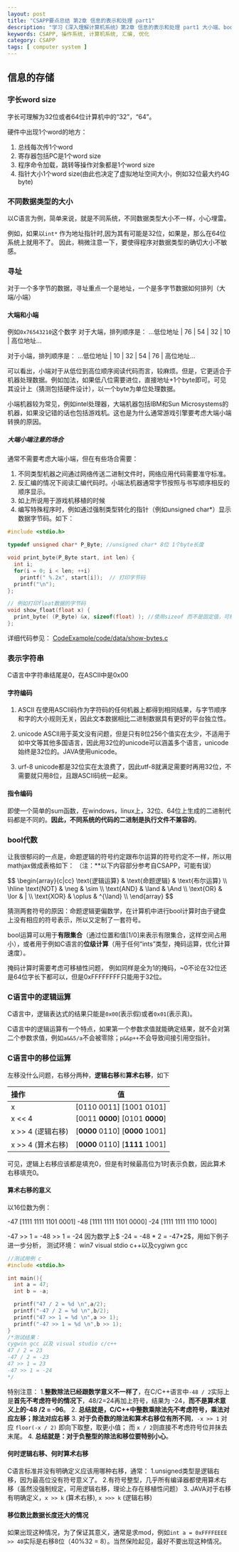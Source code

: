```yaml
---
layout: post
title: "CSAPP要点总结 第2章 信息的表示和处理 part1"
description: "学习《深入理解计算机系统》第2章 信息的表示和处理 part1 大小端、bool、移位乘除法等"
keywords: CSAPP, 操作系统, 计算机系统, 汇编, 优化
category: CSAPP
tags: [ computer system ]
---
```


## 信息的存储
### 字长word size
字长可理解为32位或者64位计算机中的“32”，“64”。

硬件中出现1个word的地方：

1. 总线每次传1个word
2. 寄存器包括PC是1个word size
3. 程序命令加载，跳转等操作对象都是1个word size
4. 指针大小1个word size(由此也决定了虚拟地址空间大小，例如32位最大约4G byte)

### 不同数据类型的大小
以C语言为例，简单来说，就是不同系统，不同数据类型大小不一样，小心埋雷。

例如，如果以`int*` 作为地址指针时,因为其有可能是32位，如果是，那么在64位系统上就用不了。
因此，稍微注意一下，要使得程序对数据类型的确切大小不敏感。

### 寻址
对于一个多字节的数据，寻址重点一个是地址，一个是多字节数据如何排列（大端/小端）

#### 大端和小端
例如`0x76543210`这个数字
对于大端，排列顺序是：
    ...低位地址 | 76 | 54 | 32 | 10 | 高位地址...

对于小端，排列顺序是：
    ...低位地址 | 10 | 32 | 54 | 76 | 高位地址...

可以看出，小端对于从低位到高位顺序阅读代码而言，较麻烦。但是，它更适合于机器处理数据。例如加法，如果低八位需要进位，直接地址+1个byte即可。可见其设计上（猜测包括硬件设计），以一个byte为单位处理数据。

小端机器较为常见，例如intel处理器，大端机器包括IBM和Sun Microsystems的机器，如果没记错的话也包括游戏机。这也是为什么通常游戏引擎要考虑大端小端转换的原因。

##### 大端小端注意的场合
通常不需要考虑大端小端，但在有些场合需要：

1. 不同类型机器之间通过网络传送二进制文件时，网络应用代码需要准守标准。
2. 反汇编的情况下阅读汇编代码时。小端法机器通常字节按照与书写顺序相反的顺序显示。
3. 如上所说用于游戏机移植的时候
4. 编写特殊程序时，例如通过强制类型转化的指针（例如unsigned char*）显示数据字节码。如下：

```c
#include <stdio.h>

typedef unsigned char* P_Byte; //unsigned char* 8位 1个byte长度

void print_byte(P_Byte start, int len) {
  int i;
  for(i = 0; i < len; ++i) 
    printf(" %.2x", start[i]);  // 打印字节码
  printf("\n");
};

// 例如打印float数据的字节码
void show_float(float x) {
  print_byte( (P_Byte) &x, sizeof(float) ); //使用sizeof 而不是固定值，可移植性好
};
```

详细代码参见： [CodeExample/code/data/show-bytes.c](http://csapp.cs.cmu.edu/3e/ics3/code/data/show-bytes.c)

### 表示字符串
C语言中字符串结尾是0，在ASCII中是0x00

#### 字符编码
1. ASCII 在使用ASCII码作为字符码的任何机器上都得到相同结果，与字节顺序和字的大小规则无关，因此文本数据相比二进制数据具有更好的平台独立性。

2. unicode ASCII用于英文没有问题，但是只有8位256个值实在太少，不适用于如中文等其他多国语言，因此用32位的unicode可以涵盖多个语言，unicode始终是32位的。JAVA使用unicode。

3. urf-8 unicode都是32位实在太浪费了，因此utf-8就满足需要时再用32位，不需要就只用8位，且跟ASCII码统一起来。

#### 指令编码
即使一个简单的sum函数，在windows，linux上，32位、64位上生成的二进制代码都是不同的。**因此，不同系统的代码的二进制是执行文件不兼容的**。

### bool代数
让我很郁闷的一点是，命题逻辑的符号约定跟布尔运算的符号约定不一样，所以用mathjax做成表格如下：
（注：**以下内容部分参考自CSAPP，可能有误）

<div>
$$
\begin{array}{c|cc}
\text{逻辑运算} & \text{命题逻辑} & \text{布尔运算} \\
\hline
\text{NOT}      & \neg            & \sim            \\
\text{AND}      & \land           & \And            \\
\text{OR}       & \lor            & |               \\
\text{XOR}      & \oplus          & ^{\land}        \\
\end{array}
$$
</div>

猜测两套符号的原因：命题逻辑更偏数学，在计算机中进行bool计算时由于键盘上没有相应的符号表示，所以又定制了一套符号。

bool运算可以用于**有限集合**（通过位置和值[1/0]来表示有限集合，这样空间占用小），或者用于例如C语言的**位级计算**（用于任何“ints”类型，掩码运算，优化计算速度）。

掩码计算时需要考虑可移植性问题，
例如同样是全为1的掩码，~0不论在32位还是64位字长下都可以，但是0xFFFFFFFF只能用于32位。

### C语言中的逻辑运算
C语言中，逻辑表达式的结果只能是`0x00`(表示假)或者`0x01`(表示真)。

C语言中的逻辑运算有一个特点，如果第一个参数求值就能确定结果，就不会对第二个参数求值，例如`a&&5/a`不会被零除；`p&&p++`不会导致间接引用空指针。

### C语言中的移位运算
左移没什么问题，右移分两种，**逻辑右移**和**算术右移**，如下

操作              |          值
:-----------------|:------------------------:
x                 |[0110 0011]    [1001 0101]
x << 4            |[0011 **0000**]    [0101 **0000**]
x >> 4 (逻辑右移) |[**0000** 0110]    [**0000** 1001]
x >> 4 (算术右移) |[**0000** 0110]    [**1111** 1001]

可见，逻辑上右移应该都是填充0，但是有时候最高位为1时表示负数，因此算术右移填充0。

#### 算术右移的意义
以16位数为例：

-47 [1111 1111 1101 0001]
-48 [1111 1111 1101 0000]
-24 [1111 1111 1110 1000]

-47 >> 1 = -48 >> 1 = -24
因为数学上$ -24 = -48 * 2 = -47*2$，用如下例子进一步分析，
测试环境： win7 visual stdio c++以及cygiwn gcc

```c
//测试用例 c
#include <stdio.h>

int main(){
  int a = 47;
  int b = -a;

  printf("47 / 2 = %d \n",a/2);
  printf("-47 / 2 = %d \n",b/2);
  printf("47 >> 1 = %d \n",a >> 1);
  printf("-47 >> 1 = %d \n",b >> 1);
}
/*测试结果：
cygwin gcc 以及 visual studio c/c++
47 / 2 = 23 
-47 / 2 = -23 
47 >> 1 = 23 
-47 >> 1 = -24
*/
```

特别注意：
1.**整数除法已经跟数学意义不一样了**，在C/C++语言中`-48 / 2`实际上是**首先不考虑符号的情况下**，48/2=24再加上符号，结果为 -24，**而不是算术意义上的-48 /2 = -96**。
2. **总结就是，C/C++中整数乘除法先不考虑符号，乘法对应左移；除法对应右移**
3. **对于负奇数的除法和算术右移位有所不同**，`-x >> 1` 对应 `floor(-x / 2)` 即向下取整，取更小值； 而 `x / 2`则直接不考虑符号位并抹去末尾。
4. **总结就是：对于负整型的除法和移位要特别小心**。

#### 何时逻辑右移、何时算术右移
C语言标准并没有明确定义应该用哪种右移，通常：
1.unsigned类型是逻辑右移，因为最高位没有符号意义了。
2.有符号整型，几乎所有编译器都使用算术右移（虽然没强制规定，可用逻辑右移，理论上存在移植性问题）
3. JAVA对于右移有明确定义，`x >> k` (算术右移), `x >>> k` (逻辑右移)

#### 移位数比数据长度还大的情况
如果出现这种情况，为了保证其意义，通常是求mod，例如`int a = 0xFFFFEEEE >> 40`实际是右移8位（40%32 = 8）。当然保险起见，最好不要出现这种情况。

